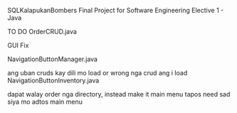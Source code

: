 SQLKalapukanBombers
Final Project for Software Engineering Elective 1 - Java

TO DO
OrderCRUD.java
  
GUI Fix

NavigationButtonManager.java
  
ang uban cruds kay dili mo load or wrong nga crud ang i load
NavigationButtonInventory.java
  
dapat walay order nga directory, instead make it main menu tapos need sad siya mo adtos main menu